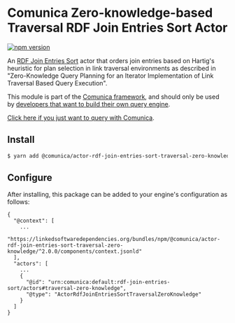 # Comunica Zero-knowledge-based Traversal RDF Join Entries Sort Actor

[![npm version](https://badge.fury.io/js/%40comunica%2Factor-rdf-join-entries-sort-traversal-zero-knowledge.svg)](https://www.npmjs.com/package/@comunica/actor-rdf-join-entries-sort-traversal-zero-knowledge)

An [RDF Join Entries Sort](https://github.com/comunica/comunica/tree/master/packages/bus-rdf-join-entries-sort) actor
that orders join entries based on Hartig's heuristic for plan selection in link traversal environments
as described in "Zero-Knowledge Query Planning for an Iterator Implementation of Link Traversal Based Query Execution".

This module is part of the [Comunica framework](https://github.com/comunica/comunica),
and should only be used by [developers that want to build their own query engine](https://comunica.dev/docs/modify/).

[Click here if you just want to query with Comunica](https://comunica.dev/docs/query/).

## Install

```bash
$ yarn add @comunica/actor-rdf-join-entries-sort-traversal-zero-knowledge
```

## Configure

After installing, this package can be added to your engine's configuration as follows:
```text
{
  "@context": [
    ...
    "https://linkedsoftwaredependencies.org/bundles/npm/@comunica/actor-rdf-join-entries-sort-traversal-zero-knowledge/^2.0.0/components/context.jsonld"  
  ],
  "actors": [
    ...
    {
      "@id": "urn:comunica:default:rdf-join-entries-sort/actors#traversal-zero-knowledge",
      "@type": "ActorRdfJoinEntriesSortTraversalZeroKnowledge"
    }
  ]
}
```
